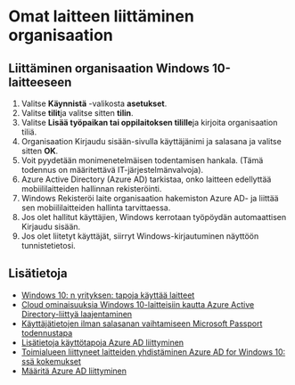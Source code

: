 

<properties
    pageTitle="Omat laitteen liittäminen organisaation | Microsoft Azure"
    description="Tässä artikkelissa kerrotaan, miten käyttäjät voivat rekisteröityä yrityksen verkkoon niiden Omat Windows 10-laitteissa sekä kerrotaan käyttöönoton BYOD tilanne."
    services="active-directory"
    documentationCenter=""
    authors="femila"
    manager="swadhwa"
    editor=""
    tags="azure-classic-portal"/>
<tags
    ms.service="active-directory"
    ms.workload="identity"
    ms.tgt_pltfrm="na"
    ms.devlang="na"
    ms.topic="article"
    ms.date="09/27/2016"
    ms.author="femila"/>

# <a name="join-a-personal-device-to-your-organization"></a>Omat laitteen liittäminen organisaation

## <a name="to-join-a-windows-10-device-to-your-organization"></a>Liittäminen organisaation Windows 10-laitteeseen

1.  Valitse **Käynnistä** -valikosta **asetukset**.
2.  Valitse **tilit**ja valitse sitten **tilin**.
3.  Valitse **Lisää työpaikan tai oppilaitoksen tilille**ja kirjoita organisaation tiliä.
4.  Organisaation Kirjaudu sisään-sivulla käyttäjänimi ja salasana ja valitse sitten **OK**.
5.  Voit pyydetään monimenetelmäisen todentamisen hankala. (Tämä todennus on määritettävä IT-järjestelmänvalvoja).
6.  Azure Active Directory (Azure AD) tarkistaa, onko laitteen edellyttää mobiililaitteiden hallinnan rekisteröinti.
7.  Windows Rekisteröi laite organisaation hakemiston Azure AD- ja liittää sen mobiililaitteiden hallinta tarvittaessa.
8.  Jos olet hallitut käyttäjien, Windows kerrotaan työpöydän automaattisen Kirjaudu sisään.
9.  Jos olet liitetyt käyttäjät, siirryt Windows-kirjautuminen näyttöön tunnistetietosi.

## <a name="additional-information"></a>Lisätietoja
* [Windows 10: n yrityksen: tapoja käyttää laitteet](active-directory-azureadjoin-windows10-devices-overview.md)
* [Cloud ominaisuuksia Windows 10-laitteisiin kautta Azure Active Directory-liittyä laajentaminen](active-directory-azureadjoin-user-upgrade.md)
* [Käyttäjätietojen ilman salasanan vaihtamiseen Microsoft Passport todennustapa](active-directory-azureadjoin-passport.md)
* [Lisätietoja käyttötapoja Azure AD liittyminen](active-directory-azureadjoin-deployment-aadjoindirect.md)
* [Toimialueen liittyneet laitteiden yhdistäminen Azure AD for Windows 10: ssä kokemukset](active-directory-azureadjoin-devices-group-policy.md)
* [Määritä Azure AD liittyminen](active-directory-azureadjoin-setup.md)
